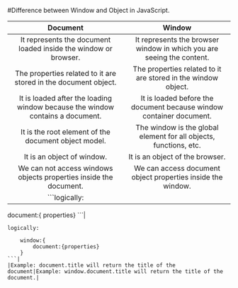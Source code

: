 #Difference between Window and Object in JavaScript.



|  **Document** | **Window** | 
| :----:  | :----:|
|It represents the document loaded inside the window or browser.|It represents the browser window in which you are seeing the content.|
|The properties related to it are stored in the document object.|The properties related to it are stored in the window object.|
|It is loaded after the loading window because the window contains a document.|It is loaded before the document because window container document.|
|It is the root element of the document object model.|The window is the global element for all objects, functions, etc.|
|It is an object of window.|It is an object of the browser.|
|We can not access windows objects properties inside the document.|We can access document object properties inside the window.|
| ```logically:

document:{ properties} ```|
```
logically:

    window:{
        document:{properties}
    }
```|
|Example: document.title will return the title of the document|Example: window.document.title will return the title of the document.|
